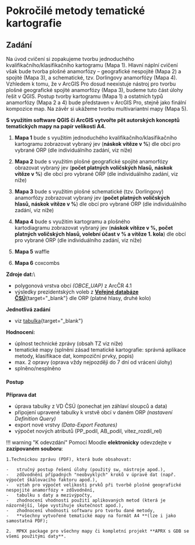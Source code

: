 # Pokročilé metody tematické kartografie

## Zadání 

Na úvod cvičení si zopakujeme tvorbu jednoduchého kvalifikačního/klasifikačního kartogramu (Mapa 1). Hlavní náplní cvičení však bude tvorba plošné anamorfózy – geografické nespojité (Mapa 2) a spojité (Mapa 3), a schematické, tzv. Dorlingovy anamorfózy (Mapa 4). Vzhledem k tomu, že v ArcGIS Pro dosud neexistuje nástroj pro tvorbu plošné geografické spojité anamorfózy (Mapa 3), budeme tuto část úlohy řešit v QGIS. Postup tvorby kartogramu (Mapa 1) a ostatních typů anamorfózy (Mapa 2 a 4) bude představen v ArcGIS Pro, stejně jako finální kompozice map. Na závěr si ukážeme tvorbu multivariantní mapy (Mapa 5).

**S využitím software QGIS či ArcGIS vytvořte pět autorských konceptů tematických mapy na papír velikosti A4.**

1.  **Mapa 1** bude s využitím jednoduchého kvalifikačního/klasifikačního kartogramu zobrazovat vybraný jev (**náskok vítěze v %**) dle obcí pro vybrané ORP (dle individuálního zadání, viz níže)

2.  **Mapa 2** bude s využitím plošné geografické spojité anamorfózy obrazovat vybraný jev (**počet platných voličských hlasů, náskok vítěze v %**) dle obcí pro vybrané ORP (dle individuálního zadání, viz níže)

3.  **Mapa 3** bude s využitím plošné schematické (tzv. Dorlingovy) anamorfózy zobrazovat vybraný jev (**počet platných voličských hlasů, náskok vítěze v %**) dle obcí pro vybrané ORP (dle individuálního zadání, viz níže)

4.  **Mapa 4** bude s využitím kartogramu a plošného kartodiagramu zobrazovat vybraný jev (**náskok vítěze v %, počet platných voličských hlasů, volební účast v % a vítěze 1.  kola**) dle obcí pro vybrané ORP (dle individuálního zadání, viz níže)

5.  **Mapa 5** waffle

6.  **Mapa 6** coxcombs

**Zdroje dat:**\

-   polygonová vrstva obcí *(OBCE_UAP)* z ArcČR 4.1
-   výsledky prezidentských voleb z [**Veřejné databáze ČSÚ**](https://vdb.czso.cz/vdbvo2/faces/cs/index.jsf?page=vystup-objekt-parametry&z=T&f=TABULKA&sp=A&skupId=5033&katalog=34015&pvo=VOLDPR202302-OB-OR&str=v103&v=v101__VOLKOLO__1059__1){target="_blank"} dle ORP (platné hlasy, druhé kolo)

**Jednotlivá zadání**

-   viz [tabulka](https://moodle-vyuka.cvut.cz/draftfile.php/12299/user/draft/671901552/155KAT3_Uloha2_zadani_2024.xlsx){target="_blank"}

**Hodnocení:**

-   úplnost technické zprávy (obsah TZ viz níže)
-   tematické mapy (splnění zásad tematické kartografie: správná aplikace metody, klasifikace dat, kompoziční prvky, popis)
-   max. 2 opravy (oprava vždy nejpozději do 7 dní od vrácení úlohy)
-   splněno/nesplněno

#### Postup

**Příprava dat**

-   úprava tabulky z VD ČSÚ (ponechat jen záhlaví sloupců a data) 
-   připojení upravené tabulky k vrstvě obcí v daném ORP *(nastavení Definition Query)*
-   export nové vrstvy *(Data-Export Features)*
-   výpočet nových atributů (PP_podil, AB_podil, vitez_rozdil_rel) 

!!! warning "K odevzdání"
    Pomocí Moodle **elektronicky** odevzdejte v **zazipovaném souboru**:

    1.Technickou zprávu (PDF), která bude obsahovat:

    -   stručný postup řešení úlohy (použitý sw, nástroje apod.),
    -   zdůvodnění případných "neobvyklých" kroků v úpravě dat (např. výpočet škálovacího faktoru apod.),
    -   vztah pro výpočet velikosti prvků při tvorbě plošné geografické nespojité anamorfózy + zdůvodnění,
    -   tabulku s daty a mezivýpočty,
    -   zhodnocení vhodnosti použití aplikovaných metod (která je názornější, lépe vystihuje skutečnost apod.),
    -   zhodnocení vhodnosti softwaru pro tvorbu dané metody,
    -   **všechny vytvořené tematické mapy na formát A4 **(lze i jako samostatná PDF);

    2.  MPKX package pro všechny mapy či kompletní projekt **APRX s GDB se všemi použitými daty**.